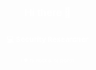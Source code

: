 <svg viewBox="0 0 800 400" xmlns="http://www.w3.org/2000/svg">
  <foreignObject width="100%" height="100%">
    <div xmlns="http://www.w3.org/1999/xhtml">
      <style>
        .container {
          background-image: url('https://user-images.githubusercontent.com/74038190/212750155-3ceddfbd-19d3-40a3-87af-8d329c8323c4.gif');
          background-size: cover;
          height: 400px;
          display: flex;
          align-items: center;
          justify-content: center;
          flex-direction: column;
          color: white;
          text-align: center;
        }
      </style>
      <div class="container">
        <h1>Hi there 👋</h1>
        <h2>💻 Security Researcher</h2>
        <p>I ❤️ to Hack & Research</p>
      </div>
    </div>
  </foreignObject>
</svg>
